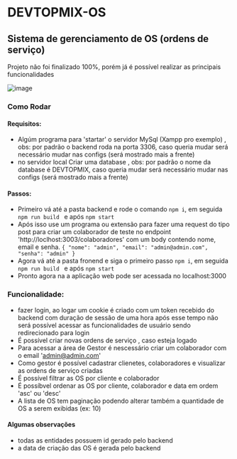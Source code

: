 # DEVTOPMIX-OS

## Sistema de gerenciamento de OS (ordens de serviço)

Projeto não foi finalizado 100%, porém já é possível realizar as principais funcionalidades

![image](https://user-images.githubusercontent.com/65303066/189224143-026b438e-8b4e-4d3c-be50-b917bdf7c788.png)


### Como Rodar

#### Requisitos:

* Algúm programa para 'startar' o servidor MySql (Xampp pro exemplo) , obs: por padrão o backend roda na porta 3306, caso queria mudar será necessário mudar nas configs (será mostrado mais a frente)
* no servidor local Criar uma database , obs: por padrão o nome da database é DEVTOPMIX, caso queria mudar será necessário mudar nas configs (será mostrado mais a frente)


#### Passos: 

* Primeiro vá até a pasta backend e rode o comando ``` npm i ```, em seguida ``` npm run build  ``` e após ``` npm start ```
* Após isso use um programa ou extensão para fazer uma request do tipo post para criar um colaborador de teste no endpoint 'http://loclhost:3003/colaboradores' com um body contendo nome, email e senha.  ``` {
"nome": "admin",
"email": "admin@admin.com",
"senha": "admin"
} ```
* Agora vá até a pasta fronend e siga o primeiro passo  ``` npm i ```, em seguida ``` npm run build  ``` e após ``` npm start ```
* Pronto agora na a aplicação web pode ser acessada no localhost:3000

### Funcionalidade:

* fazer login, ao logar um cookie é criado com um token recebido do backend com duração de sessão de uma hora após esse tempo não será possível acessar as funcionalidades de usuário sendo redirecionado para login
* É possível criar novas ordens de serviço , caso esteja logado
* Para acessar a área de Gestor é nescessário criar um colaborador com o email 'admin@admin.com'
* Como gestor é possível cadastrar clienetes, colaboradores e visualizar as ordens de serviço criadas
* É possível filtrar as OS por cliente e colaborador
* É possíbvel ordenar as OS por cliente, colaborador e data em ordem 'asc' ou 'desc'
* A lista de OS tem paginação podendo alterar também a quantidade de OS a serem exibidas (ex: 10)

#### Algumas observações

* todas as entidades possuem id gerado pelo backend
* a data de criação das OS é gerada pelo backend
